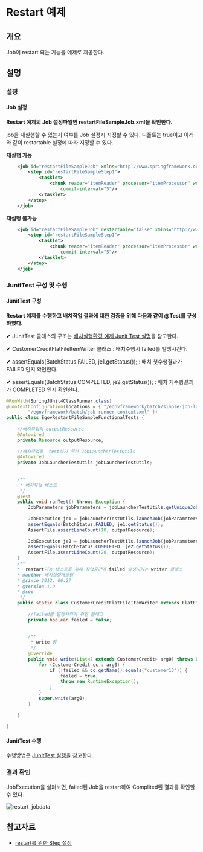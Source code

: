 # Restart 예제

## 개요
Job이 restart 되는 기능을 예제로 제공한다.

## 설명
### 설정
#### Job 설정
<b>Restart 예제의 Job 설정파일인 restartFileSampleJob.xml을 확인한다.</b>

job을 재실행할 수 있는지 여부를 Job 설정시 지정할 수 있다. 디폴트는 true이고 아래와 같이 restartable 설정에 따라 지정할 수 있다.

<b>재실행 가능</b>

```xml
	<job id="restartFileSampleJob" xmlns="http://www.springframework.org/schema/batch">
		<step id="restartFileSampleStep1">
			<tasklet>
				<chunk reader="itemReader" processor="itemProcessor" writer="itemWriter"
					commit-interval="5"/>
			</tasklet>
		</step>
	</job>
```

<b>재실행 불가능</b>

```xml
	<job id="restartFileSampleJob" restartable="false" xmlns="http://www.springframework.org/schema/batch">
		<step id="restartFileSampleStep1">
			<tasklet>
				<chunk reader="itemReader" processor="itemProcessor" writer="itemWriter"
					commit-interval="5"/>
			</tasklet>
		</step>
	</job>
```

### JunitTest 구성 및 수행
#### JunitTest 구성
<b>Restart 예제를 수행하고 배치작업 결과에 대한 검증을 위해 다음과 같이 @Test를 구성하였다.</b>

✔ JunitTest 클래스의 구조는 [배치실행환경 예제 Junit Test 설명](./batch-example-run_junit_test.md)을 참고한다.

✔ CustomerCreditFlatFileItemWriter 클래스 : 배치수행시 failed를 발생시킨다.

✔ assertEquals(BatchStatus.FAILED, je1.getStatus()); : 배치 첫수행결과가 FAILED 인지 확인한다.

✔ assertEquals(BatchStatus.COMPLETED, je2.getStatus()); : 배치 재수행결과가 COMPLETED 인지 확인한다.

```java
@RunWith(SpringJUnit4ClassRunner.class)
@ContextConfiguration(locations = { "/egovframework/batch/simple-job-launcher-context.xml", "/egovframework/batch/jobs/restartFileSampleJob.xml",
		"/egovframework/batch/job-runner-context.xml" })
public class EgovRestartFileSampleFunctionalTests {
 
	//배치작업의 outputResource
	@Autowired
	private Resource outputResource;
 
	//배치작업을  test하기 위한 JobLauncherTestUtils
	@Autowired
	private JobLauncherTestUtils jobLauncherTestUtils;
 
 
	/**
	 * 배치작업 테스트
	 */
	@Test
	public void runTest() throws Exception {
		JobParameters jobParameters = jobLauncherTestUtils.getUniqueJobParameters();
 
		JobExecution je1 = jobLauncherTestUtils.launchJob(jobParameters);
		assertEquals(BatchStatus.FAILED, je1.getStatus());
		AssertFile.assertLineCount(10, outputResource);
 
		JobExecution je2 = jobLauncherTestUtils.launchJob(jobParameters);
		assertEquals(BatchStatus.COMPLETED, je2.getStatus());
		AssertFile.assertLineCount(20, outputResource);
	}
    /**
    *  restart기능 테스트를 위해 작업중간에 failed 발생시키는 writer 클래스
    * @author 배치실행개발팀
    * @since 2012. 06.27
    * @version 1.0
    * @see
     */
	public static class CustomerCreditFlatFileItemWriter extends FlatFileItemWriter<CustomerCredit> {
 
		//failed를 발생시키기 위한 플래그
		private boolean failed = false;
 
 
		/**
		 * write 함
		 */
		@Override
		public void write(List<? extends CustomerCredit> arg0) throws Exception {
			for (CustomerCredit cc : arg0) {
				if (!failed && cc.getName().equals("customer13")) {
					failed = true;
					throw new RuntimeException();
				}
			}
			super.write(arg0);
		}
 
	}
 
}
```

#### JunitTest 수행
수행방법은 [JunitTest 실행](./batch-example-junit.md#Junit-Test-실행)을 참고한다.

### 결과 확인
JobExecution을 살펴보면, failed된 Job을 restart하여 Complited된 결과를 확인할 수 있다.

![restart_jobdata](../images/restart_jobdata.png)

## 참고자료
- [restart를 위한 Step 설정](./brte-batch-core-step.md)